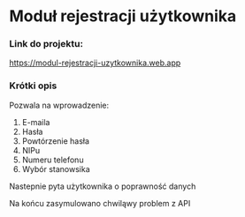 # Moduł rejestracji użytkownika
### Link do projektu:
https://modul-rejestracji-uzytkownika.web.app

### Krótki opis
Pozwala na wprowadzenie:
1. E-maila
2. Hasła
3. Powtórzenie hasła
4. NIPu
5. Numeru telefonu
6. Wybór stanowsika

Nastepnie pyta użytkownika o poprawność danych

Na końcu zasymulowano chwiląwy problem z API
